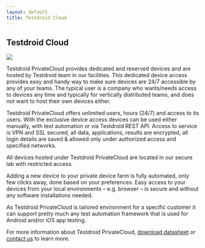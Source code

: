 ```yaml
---
layout: default
title: Testdroid Cloud
---
```



## Testdroid Cloud

![]({{site.baseurl}}/assets/logos/Testdroid_PRIVATECLOUD_logo-HORIZONTAL_800px.png)

Testdroid PrivateCloud provides dedicated and reserved devices and are hosted by Testdroid team in our facilities. This dedicated device access provides easy and handy way to make sure devices are 24/7 accessible by any of your teams. The typical user is a company who wants/needs access to devices any time and typically for vertically distributed teams, and does not want to host their own devices either.

Testdroid PrivateCloud offers unlimited users, hours (24/7) and access to its users. With the exclusive device access devices can be used either manually, with test automation or via Testdroid REST API. Access to service is VPN and SSL secured, all data, applications, results are encrypted, all login details are saved & allowed only under authorized access and specified networks. 

All devices hosted under Testdroid PrivateCloud are located in our secure lab with restricted access.

Adding a new device to your private device farm is fully automated, only few clicks away, done based on your preferences. Easy access to your devices from your local environments – e.g. browser – is secure and without any software installations needed.

As Testdroid PrivateCloud is tailored environment for a specific customer it can support pretty much any test automation framework that is used for Android and/or iOS app testing.

For more information about Testdroid PrivateCloud, [download datasheet](http://www2.testdroid.com/datasheet-testdroid-privatecloud) or [contact us](mailto:sales@bitbar.com) to learn more.


